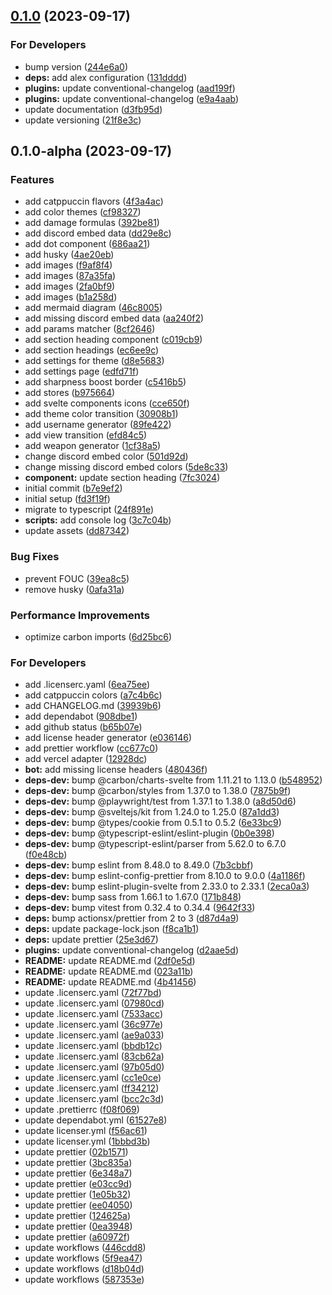 

## [0.1.0](https://github.com/DorielRivalet/frontier-compendium/compare/0.1.0-alpha...0.1.0) (2023-09-17)


### For Developers

* bump version ([244e6a0](https://github.com/DorielRivalet/frontier-compendium/commit/244e6a0fb60b272b77a22fe522c2060826459ba9))
* **deps:** add alex configuration ([131dddd](https://github.com/DorielRivalet/frontier-compendium/commit/131dddd215ef9b49df1f198456bc7b091b65899b))
* **plugins:** update conventional-changelog ([aad199f](https://github.com/DorielRivalet/frontier-compendium/commit/aad199f2e59140c660a61d9589f4fd51beab43e6))
* **plugins:** update conventional-changelog ([e9a4aab](https://github.com/DorielRivalet/frontier-compendium/commit/e9a4aabf53a1d01dc233d0ab3b15c57a608bcc6c))
* update documentation ([d3fb95d](https://github.com/DorielRivalet/frontier-compendium/commit/d3fb95d34832a2db9efc59202ad7ebcbb4929795))
* update versioning ([21f8e3c](https://github.com/DorielRivalet/frontier-compendium/commit/21f8e3cd9a44bb0935042552b28e214c5ce3cb7a))

## 0.1.0-alpha (2023-09-17)


### Features

* add catppuccin flavors ([4f3a4ac](https://github.com/DorielRivalet/frontier-compendium/commit/4f3a4ac0e7b955f6c55f71f75675fe17bc59d2e2))
* add color themes ([cf98327](https://github.com/DorielRivalet/frontier-compendium/commit/cf9832765272b37ec4b7c14d073e99c8308dc277))
* add damage formulas ([392be81](https://github.com/DorielRivalet/frontier-compendium/commit/392be81edd7b269f227d00610afef7d50ba0bb2c))
* add discord embed data ([dd29e8c](https://github.com/DorielRivalet/frontier-compendium/commit/dd29e8c4f1ff6f9b0ec2fb823e61c61c85fc66c6))
* add dot component ([686aa21](https://github.com/DorielRivalet/frontier-compendium/commit/686aa21f47533e0a6586c5fb9f137f21ed0c1303))
* add husky ([4ae20eb](https://github.com/DorielRivalet/frontier-compendium/commit/4ae20eba6368c7da34d2c0acbc31c188af675c0e))
* add images ([f9af8f4](https://github.com/DorielRivalet/frontier-compendium/commit/f9af8f43f38e36f558f98d99e8466980329cae3b))
* add images ([87a35fa](https://github.com/DorielRivalet/frontier-compendium/commit/87a35fa090f74c551a4e9c925b130864de27bbdb))
* add images ([2fa0bf9](https://github.com/DorielRivalet/frontier-compendium/commit/2fa0bf965bdb0990df5466431dbf07635b291173))
* add images ([b1a258d](https://github.com/DorielRivalet/frontier-compendium/commit/b1a258d6df40041d20c7caed6e34a86b43f3f065))
* add mermaid diagram ([46c8005](https://github.com/DorielRivalet/frontier-compendium/commit/46c8005b480e078df96581e6235b5c2c51fba65c))
* add missing discord embed data ([aa240f2](https://github.com/DorielRivalet/frontier-compendium/commit/aa240f23a3465dd3b410434299b134e74553908a))
* add params matcher ([8cf2646](https://github.com/DorielRivalet/frontier-compendium/commit/8cf26468334399aeae675927b9770bd6225cf3b0))
* add section heading component ([c019cb9](https://github.com/DorielRivalet/frontier-compendium/commit/c019cb9f575ef89bbff258c26c232900fa8a6867))
* add section headings ([ec6ee9c](https://github.com/DorielRivalet/frontier-compendium/commit/ec6ee9c3367c923275e58481fa66f718b6b9da84))
* add settings for theme ([d8e5683](https://github.com/DorielRivalet/frontier-compendium/commit/d8e5683e8dd2dea4b4d629909a9183f6c8f69c64))
* add settings page ([edfd71f](https://github.com/DorielRivalet/frontier-compendium/commit/edfd71ff32b589323f60de74d4aa40ded25da8af))
* add sharpness boost border ([c5416b5](https://github.com/DorielRivalet/frontier-compendium/commit/c5416b5436a657a7962b403b4481cc20ce0197b8))
* add stores ([b975664](https://github.com/DorielRivalet/frontier-compendium/commit/b975664e4abc42badad7832e6d0d6a26d4eb8b68))
* add svelte components icons ([cce650f](https://github.com/DorielRivalet/frontier-compendium/commit/cce650f6a589cb247049278d0c2490599a30c35c))
* add theme color transition ([30908b1](https://github.com/DorielRivalet/frontier-compendium/commit/30908b126e21dd4fc2c6cfab6c9afe2fd6bd3e44))
* add username generator ([89fe422](https://github.com/DorielRivalet/frontier-compendium/commit/89fe4227a44a0ab9f7efee855d6863cf00c8fbf4))
* add view transition ([efd84c5](https://github.com/DorielRivalet/frontier-compendium/commit/efd84c5ed92301ba3f72bc425586d336b491368d))
* add weapon generator ([1cf38a5](https://github.com/DorielRivalet/frontier-compendium/commit/1cf38a5010b7fea2a3cdb93d38c524e5c28d24f3))
* change discord embed color ([501d92d](https://github.com/DorielRivalet/frontier-compendium/commit/501d92d53a8ae4b1c0c71f765c129b42c99691dd))
* change missing discord embed colors ([5de8c33](https://github.com/DorielRivalet/frontier-compendium/commit/5de8c33e164ad452f921c3c76f9c388cef51ac05))
* **component:** update section heading ([7fc3024](https://github.com/DorielRivalet/frontier-compendium/commit/7fc30242c652c81cdc796a3ce6ec6019de8e665e))
* initial commit ([b7e9ef2](https://github.com/DorielRivalet/frontier-compendium/commit/b7e9ef27d307e7a3c249580045995173970900e8))
* initial setup ([fd3f19f](https://github.com/DorielRivalet/frontier-compendium/commit/fd3f19fc400850a0c3c7132afe0cda0bb1ddd95b))
* migrate to typescript ([24f891e](https://github.com/DorielRivalet/frontier-compendium/commit/24f891ea8a805e5b5fbf75d124301c48bd4f8102))
* **scripts:** add console log ([3c7c04b](https://github.com/DorielRivalet/frontier-compendium/commit/3c7c04b0960e4199e685db2a236155183111bd9c))
* update assets ([dd87342](https://github.com/DorielRivalet/frontier-compendium/commit/dd87342014042f2ebc1b4766f26c8160284a33c1))


### Bug Fixes

* prevent FOUC ([39ea8c5](https://github.com/DorielRivalet/frontier-compendium/commit/39ea8c5243cedb4f3a5fd7db772d882fddeb336c))
* remove husky ([0afa31a](https://github.com/DorielRivalet/frontier-compendium/commit/0afa31a5d3f5339628259bc627dfe2d3bf06c396))


### Performance Improvements

* optimize carbon imports ([6d25bc6](https://github.com/DorielRivalet/frontier-compendium/commit/6d25bc6d22e4d0a469defc7c932ad4c3f3e1c340))


### For Developers

* add .licenserc.yaml ([6ea75ee](https://github.com/DorielRivalet/frontier-compendium/commit/6ea75eeb9f42fd9793b1c6f7eebf485c3bcac60e))
* add catppuccin colors ([a7c4b6c](https://github.com/DorielRivalet/frontier-compendium/commit/a7c4b6cd80c5b4229dbc91c2f396eee29e5676f3))
* add CHANGELOG.md ([39939b6](https://github.com/DorielRivalet/frontier-compendium/commit/39939b68d0f7aaf81d0b7dea8f9ddfe1835885fb))
* add dependabot ([908dbe1](https://github.com/DorielRivalet/frontier-compendium/commit/908dbe1151da417913f78e43d9ab06116f4e0ebe))
* add github status ([b65b07e](https://github.com/DorielRivalet/frontier-compendium/commit/b65b07e7a1e9c9c0ada43e43f88bcea543b07180))
* add license header generator ([e036146](https://github.com/DorielRivalet/frontier-compendium/commit/e0361461433c9f5a11fc548a2428c6180b873fa0))
* add prettier workflow ([cc677c0](https://github.com/DorielRivalet/frontier-compendium/commit/cc677c0a84b6e21911d75f5f6fc3d9367d7601d5))
* add vercel adapter ([12928dc](https://github.com/DorielRivalet/frontier-compendium/commit/12928dc837184c02536f584c5838866084fd91e4))
* **bot:** add missing license headers ([480436f](https://github.com/DorielRivalet/frontier-compendium/commit/480436f8635e1860ee76f2afaf04690800413609))
* **deps-dev:** bump @carbon/charts-svelte from 1.11.21 to 1.13.0 ([b548952](https://github.com/DorielRivalet/frontier-compendium/commit/b54895252c8337032ac2bd1b4992c0d5ca982dff))
* **deps-dev:** bump @carbon/styles from 1.37.0 to 1.38.0 ([7875b9f](https://github.com/DorielRivalet/frontier-compendium/commit/7875b9f3d4546a8f91f8ea73643fe2674c2af397))
* **deps-dev:** bump @playwright/test from 1.37.1 to 1.38.0 ([a8d50d6](https://github.com/DorielRivalet/frontier-compendium/commit/a8d50d678756c0a8bd14f2edd7d8a108d68b0f3c))
* **deps-dev:** bump @sveltejs/kit from 1.24.0 to 1.25.0 ([87a1dd3](https://github.com/DorielRivalet/frontier-compendium/commit/87a1dd30f2b2c4da2e82ac674c7c50ce8e377e3a))
* **deps-dev:** bump @types/cookie from 0.5.1 to 0.5.2 ([6e33bc9](https://github.com/DorielRivalet/frontier-compendium/commit/6e33bc9fba660418c197e3877b3047eef7318848))
* **deps-dev:** bump @typescript-eslint/eslint-plugin ([0b0e398](https://github.com/DorielRivalet/frontier-compendium/commit/0b0e3985a781df0440c83c4df91adb8490594acd))
* **deps-dev:** bump @typescript-eslint/parser from 5.62.0 to 6.7.0 ([f0e48cb](https://github.com/DorielRivalet/frontier-compendium/commit/f0e48cbce861bb6d19a5a5fff38e210bf95b3fe5))
* **deps-dev:** bump eslint from 8.48.0 to 8.49.0 ([7b3cbbf](https://github.com/DorielRivalet/frontier-compendium/commit/7b3cbbf98c8ed29f1471ad3002e932f1cac9f5cf))
* **deps-dev:** bump eslint-config-prettier from 8.10.0 to 9.0.0 ([4a1186f](https://github.com/DorielRivalet/frontier-compendium/commit/4a1186f90a0c2e76dd53ee8c2424e30d1ba5f028))
* **deps-dev:** bump eslint-plugin-svelte from 2.33.0 to 2.33.1 ([2eca0a3](https://github.com/DorielRivalet/frontier-compendium/commit/2eca0a30d9b03bf97324eee59e5096d5f42f107a))
* **deps-dev:** bump sass from 1.66.1 to 1.67.0 ([171b848](https://github.com/DorielRivalet/frontier-compendium/commit/171b848a4d0bccd6391e62e7f3863e2f77045f84))
* **deps-dev:** bump vitest from 0.32.4 to 0.34.4 ([9642f33](https://github.com/DorielRivalet/frontier-compendium/commit/9642f33291de482eb2553aa6214ec2c86853c0cc))
* **deps:** bump actionsx/prettier from 2 to 3 ([d87d4a9](https://github.com/DorielRivalet/frontier-compendium/commit/d87d4a98ad6bd72fdfffa16d67dd8254217cc8be))
* **deps:** update package-lock.json ([f8ca1b1](https://github.com/DorielRivalet/frontier-compendium/commit/f8ca1b1bb6d56033e9c1c485c54a07504097afad))
* **deps:** update prettier ([25e3d67](https://github.com/DorielRivalet/frontier-compendium/commit/25e3d678be4663b7cb37e6c67560306198bc37f9))
* **plugins:** update conventional-changelog ([d2aae5d](https://github.com/DorielRivalet/frontier-compendium/commit/d2aae5d95e9839bd3324f9e248556778ba1ca28a))
* **README:** update README.md ([2df0e5d](https://github.com/DorielRivalet/frontier-compendium/commit/2df0e5d80cc37992f01c9b3f2d608d1ebd125086))
* **README:** update README.md ([023a11b](https://github.com/DorielRivalet/frontier-compendium/commit/023a11b35f13e18ec68f1afacfe02eb422b96754))
* **README:** update README.md ([4b41456](https://github.com/DorielRivalet/frontier-compendium/commit/4b41456cb76ac306d1b22dd195528710a503b278))
* update .licenserc.yaml ([72f77bd](https://github.com/DorielRivalet/frontier-compendium/commit/72f77bd4ea7eecb0bb49b83c6200395850d1920d))
* update .licenserc.yaml ([07980cd](https://github.com/DorielRivalet/frontier-compendium/commit/07980cdf86dde00bc6172a687257ded52bcc912f))
* update .licenserc.yaml ([7533acc](https://github.com/DorielRivalet/frontier-compendium/commit/7533acc66466221a0cd1a5efd075452f47559204))
* update .licenserc.yaml ([36c977e](https://github.com/DorielRivalet/frontier-compendium/commit/36c977ea64ee1339a78d118d4b4d7c92e85fd4ea))
* update .licenserc.yaml ([ae9a033](https://github.com/DorielRivalet/frontier-compendium/commit/ae9a033cb1ee8bdb437e23aa0b342d6dd86a3786))
* update .licenserc.yaml ([bbdb12c](https://github.com/DorielRivalet/frontier-compendium/commit/bbdb12c530448ecc899d64947af51f37ceacfb66))
* update .licenserc.yaml ([83cb62a](https://github.com/DorielRivalet/frontier-compendium/commit/83cb62a2202e641f4f2d11c963b3e18d02db206b))
* update .licenserc.yaml ([97b05d0](https://github.com/DorielRivalet/frontier-compendium/commit/97b05d0a9e8688898c3ddf45fec3195c76d19b84))
* update .licenserc.yaml ([cc1e0ce](https://github.com/DorielRivalet/frontier-compendium/commit/cc1e0ce5792ba5ba57a8cbb9708260a2f1098508))
* update .licenserc.yaml ([ff34212](https://github.com/DorielRivalet/frontier-compendium/commit/ff342122544d06200c0fd3bd7b78698af08cbd92))
* update .licenserc.yaml ([bcc2c3d](https://github.com/DorielRivalet/frontier-compendium/commit/bcc2c3d27d885a8ee3767da67c0f4c45c7d64609))
* update .prettierrc ([f08f069](https://github.com/DorielRivalet/frontier-compendium/commit/f08f06938a89eca45fd18a25e3157493868fda8f))
* update dependabot.yml ([61527e8](https://github.com/DorielRivalet/frontier-compendium/commit/61527e8fc4178db4fc2f88d6214d4be8b7149920))
* update licenser.yml ([f56ac61](https://github.com/DorielRivalet/frontier-compendium/commit/f56ac6117611bcef587b5140b8a77b4b6992bf99))
* update licenser.yml ([1bbbd3b](https://github.com/DorielRivalet/frontier-compendium/commit/1bbbd3b7cee6851aae55ade59b5bb441a48934d0))
* update prettier ([02b1571](https://github.com/DorielRivalet/frontier-compendium/commit/02b1571f0689e4833bcf806e838c3988d21a5e7b))
* update prettier ([3bc835a](https://github.com/DorielRivalet/frontier-compendium/commit/3bc835a69b57bc7a3ed6ee982f7d9baa82664ed5))
* update prettier ([6e348a7](https://github.com/DorielRivalet/frontier-compendium/commit/6e348a77ea50ad3bf5e326948f14c7837643e614))
* update prettier ([e03cc9d](https://github.com/DorielRivalet/frontier-compendium/commit/e03cc9d2afdf3633e2f580e97bd6e2bbde2a95fa))
* update prettier ([1e05b32](https://github.com/DorielRivalet/frontier-compendium/commit/1e05b32fa48d8693b66202549c04e2a24dfcab2e))
* update prettier ([ee04050](https://github.com/DorielRivalet/frontier-compendium/commit/ee04050e86248cf06b11668707e8659bc80100b9))
* update prettier ([124625a](https://github.com/DorielRivalet/frontier-compendium/commit/124625a2c52d2da0700d4285002f9b214f932b00))
* update prettier ([0ea3948](https://github.com/DorielRivalet/frontier-compendium/commit/0ea39488f0b6f497284f3f4bfe6b6f38595a2979))
* update prettier ([a60972f](https://github.com/DorielRivalet/frontier-compendium/commit/a60972f0f9e343c23715274839a7922e589ca3da))
* update workflows ([446cdd8](https://github.com/DorielRivalet/frontier-compendium/commit/446cdd85b9ea6806b32af0d7ef3d5dd637baf1d3))
* update workflows ([5f9ea47](https://github.com/DorielRivalet/frontier-compendium/commit/5f9ea47b2511090614f6dcc0346db5878a531341))
* update workflows ([d18b04d](https://github.com/DorielRivalet/frontier-compendium/commit/d18b04d9b500c7b8b0f9013f1165e30b7533160a))
* update workflows ([587353e](https://github.com/DorielRivalet/frontier-compendium/commit/587353e87fda8f09e960739e40382e227b7c7ff9))